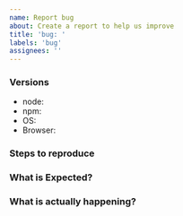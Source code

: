 ```yaml
---
name: Report bug
about: Create a report to help us improve
title: 'bug: '
labels: 'bug'
assignees: ''
---
```


<!--
- Try to search for your issue, it may have already been answered or even fixed in the development version.

- Check if the issue is reproducible with the latest stable version.

- It is **required** that you clearly describe the steps necessary to reproduce the issue you are running into. Issues with no clear repro steps will not be triaged. I
- 
- If your issue is resolved but still open, don’t hesitate to close it. In case you found a solution by yourself, it could be helpful to explain how you fixed it.
-->

### Versions

- node:
- npm:
- OS:
- Browser:

### Steps to reproduce

### What is Expected?

### What is actually happening?

